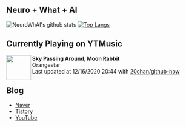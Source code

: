 ## Neuro + What + AI

![NeuroWhAI's github stats](https://github-readme-stats.vercel.app/api?username=neurowhai&count_private=true&show_icons=true)
[![Top Langs](https://github-readme-stats.vercel.app/api/top-langs/?username=neurowhai&layout=compact)](https://github.com/anuraghazra/github-readme-stats)

## Currently Playing on YTMusic

[<img align="left" height="65" src="https://i.ytimg.com/vi/CLywtSOj4NA/sddefault.jpg?sqp=-oaymwEWCJADEOEBIAQqCghqEJQEGHgg6AJIWg&rs">](https://music.youtube.com/channel/UCcLGs-85ASgKuNxNXceBGcQ)

**Sky Passing Around, Moon Rabbit**  
Orangestar  
Last updated at 12/16/2020 20:44 with [20chan/github-now](https://github.com/20chan/github-now)

## Blog

- [Naver](http://blog.naver.com/neurowhai)
- [Tistory](http://neurowhai.tistory.com/)
- [YouTube](https://www.youtube.com/channel/UCB_v1xU6laBHOeH6z4L-Mtw)
